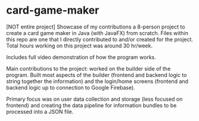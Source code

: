 # card-game-maker

[NOT entire project] Showcase of my contributions a 8-person project to create a card game maker in Java (with JavaFX) from scratch. Files within this repo are one that I directly contributed to and/or created for the project. Total hours working on this project was around 30 hr/week. 

Includes full video demonstration of how the program works. 

Main contributions to the project: worked on the builder side of the program. Built most aspects of the builder (frontend and backend logic to string together the information) and the login/home screens (frontend and backend logic up to connection to Google Firebase). 

Primary focus was on user data collection and storage (less focused on frontend) and creating the data pipeline for information bundles to be processed into a JSON file. 

